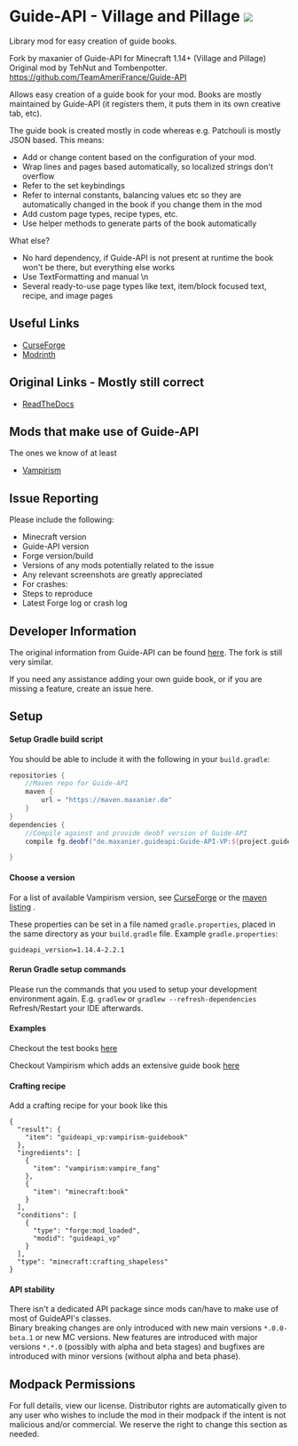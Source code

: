 # Guide-API - Village and Pillage [![](http://cf.way2muchnoise.eu/versions/guide-api-village-and-pillage.svg)](https://www.curseforge.com/minecraft/mc-mods/guide-api-village-and-pillage)

Library mod for easy creation of guide books.

Fork by maxanier of Guide-API for Minecraft 1.14+ (Village and Pillage)  
Original mod by TehNut and Tombenpotter. https://github.com/TeamAmeriFrance/Guide-API

Allows easy creation of a guide book for your mod.
Books are mostly maintained by Guide-API (it registers them, it puts them in its own creative tab, etc).

The guide book is created mostly in code whereas e.g. Patchouli is mostly JSON based. This means:
- Add or change content based on the configuration of your mod.
- Wrap lines and pages based automatically, so localized strings don't overflow
- Refer to the set keybindings
- Refer to internal constants, balancing values etc so they are automatically changed in the book if you change them in the mod
- Add custom page types, recipe types, etc.
- Use helper methods to generate parts of the book automatically

What else?
- No hard dependency, if Guide-API is not present at runtime the book won't be there, but everything else works
- Use TextFormatting and manual \n
- Several ready-to-use page types like text, item/block focused text, recipe, and image pages 


## Useful Links
* [CurseForge](http://minecraft.curseforge.com/mc-mods/228832-guide-api)
* [Modrinth](https://modrinth.com/mod/guide-api)

## Original Links - Mostly still correct
* [ReadTheDocs](http://guide-api.readthedocs.org/en/latest/)

## Mods that make use of Guide-API
The ones we know of at least

* [Vampirism](https://www.curseforge.com/minecraft/mc-mods/vampirism-become-a-vampire)


## Issue Reporting

Please include the following:

* Minecraft version
* Guide-API version
* Forge version/build
* Versions of any mods potentially related to the issue
* Any relevant screenshots are greatly appreciated
* For crashes:
 * Steps to reproduce
 * Latest Forge log or crash log

## Developer Information
The original information from Guide-API can be found [here](http://guide-api.readthedocs.org/en/latest/).
The fork is still very similar.

If you need any assistance adding your own guide book, or if you are missing a feature, create an issue here.


## Setup
#### Setup Gradle build script
You should be able to include it with the following in your `build.gradle`:
```gradle
repositories {
    //Maven repo for Guide-API
    maven {
        url = "https://maven.maxanier.de"
    }
}
dependencies {
    //Compile against and provide deobf version of Guide-API
    compile fg.deobf("de.maxanier.guideapi:Guide-API-VP:${project.guideapi_version}")

}
```

#### Choose a version


For a list of available Vampirism version, see [CurseForge](https://www.curseforge.com/minecraft/mc-mods/guide-api-village-and-pillage) or the [maven listing](https://maven.maxanier.de/de/maxanier/guideapi/Guide-API-VP/) .

These properties can be set in a file named `gradle.properties`, placed in the same directory as your `build.gradle` file.
Example `gradle.properties`:
```
guideapi_version=1.14.4-2.2.1
```

#### Rerun Gradle setup commands
Please run the commands that you used to setup your development environment again.
E.g. `gradlew` or `gradlew --refresh-dependencies`
Refresh/Restart your IDE afterwards.

#### Examples
Checkout the test books [here](https://github.com/maxanier/Guide-API/tree/1.14.4_latest/src/main/java/de/maxanier/guideapi/test)  

Checkout Vampirism which adds an extensive guide book [here](https://github.com/TeamLapen/Vampirism/blob/1.14/src/main/java/de/teamlapen/vampirism/modcompat/guide/GuideBook.java)

#### Crafting recipe
Add a crafting recipe for your book like this
```
{
  "result": {
    "item": "guideapi_vp:vampirism-guidebook"
  },
  "ingredients": [
    {
      "item": "vampirism:vampire_fang"
    },
    {
      "item": "minecraft:book"
    }
  ],
  "conditions": [
    {
      "type": "forge:mod_loaded",
      "modid": "guideapi_vp"
    }
  ],
  "type": "minecraft:crafting_shapeless"
}
```
#### API stability
There isn't a dedicated API package since mods can/have to make use of most of GuideAPI's classes.  
Binary breaking changes are only introduced with new main versions `*.0.0-beta.1` or new MC versions.
New features are introduced with major versions `*.*.0` (possibly with alpha and beta stages) and bugfixes are introduced with minor versions (without alpha and beta phase).


## Modpack Permissions
For full details, view our license. Distributor rights are automatically given to any user who wishes to include the mod in their modpack if the intent is not malicious and/or commercial. We reserve the right to change this section as needed.
